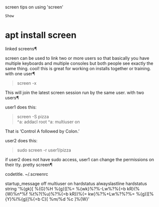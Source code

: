 
screen
tips on using 'screen'

    Show

# apt install screen

linked screens¶

screen can be used to link two or more users so that basically you have multiple keyboards and multiple consoles but both people see exactly the same thing. cool! this is great for working on installs together or training.
with one user¶

> screen -x

This will join the latest screen session run by the same user.
with two users¶

user1 does this:

> screen -S pizza                   
^a: addacl root
^a: multiuser on

That is ‘Control A followed by Colon.’

user2 does this:

> sudo screen -r user1/pizza

if user2 does not have sudo access, user1 can change the permissions on their tty.
pretty screen¶

codetitle. ~/.screenrc

startup_message off
multiuser on
hardstatus alwayslastline
hardstatus string '%{gk}[ %{G}%H %{g}][%= %{wk}%?%-Lw%?%{=b kR}(%{W}%n*%f %t%?(%u)%?%{=b kR})%{= kw}%?%+Lw%?%?%= %{g}][%{Y}%l%{g}]%{=b C}[ %m/%d %c ]%{W}'

